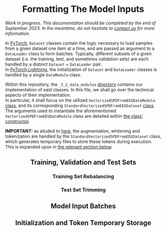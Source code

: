 <h1 style="text-align: center;">Formatting The Model Inputs</h1>

*Work in progress. This documentation should be completed by the end of September 2023. In the meantime,
do not hesitate to [contact us](mailto:mathieu.seraphim@unicaen.fr) for more information.*

In [PyTorch](https://pytorch.org/docs/1.11/), `Dataset` classes contain the logic necessary to load samples from a given
dataset one item at a time, and are passed as argument to a `DataLoader` class to form batches.
Typically, different subsets of a given dataset (i.e. the training, test, and sometimes validation sets) are each
handled by a distinct `Dataset` + `DataLoader` pair.  
In [PyTorch Lightning](https://lightning.ai/docs/pytorch/1.9.5/), the initialization of `Dataset` and  `DataLoader`
classes is handled by a single `DataModule` class.  

Within this repository, the `_3_2_data_modules` [directory](../../_3_data_management/_3_2_data_modules) contains our
implementation of said classes. In this file, we shall go over the technical aspects of their implementation.  
In particular, it shall focus on the utilized `VectorizedSPDFromEEGDataModule`
[class](../../_3_data_management/_3_2_data_modules/SPD_matrices_from_EEG_signals/VectorizedSPDFromEEGDataModule.py),
and its corresponding `StandardVectorizedSPDFromEEGDataset`
[class](../../_3_data_management/_3_2_data_modules/SPD_matrices_from_EEG_signals/datasets/StandardVectorizedSPDFromEEGDataset.py).  
The arguments used to instantiate the aforementioned `VectorizedSPDFromEEGDataModule` class are detailed within 
[the class' constructor](../../_3_data_management/_3_2_data_modules/SPD_matrices_from_EEG_signals/VectorizedSPDFromEEGDataModule.py).

**IMPORTANT:** as alluded to [here](./2%20-%20From%20Signals%20To%20SPD%20Matrices%20To%20Tokens.md#dataset_processing),
the augmentation, whitening and tokenization are handled by the `StandardVectorizedSPDFromEEGDataset` class, which
generates temporary files to store these tokens during execution. This is expanded upon in [the relevant section below](#tmp_storage).

<h2 style="text-align: center;">Training, Validation and Test Sets</h2>

<h3 style="text-align: center;">Training Set Rebalancing</h3>

<h3 style="text-align: center;">Test Set Trimming</h3>

<h2 style="text-align: center;">Model Input Batches</h2>

<h2 id="tmp_storage" style="text-align: center;">Initialization and Token Temporary Storage</h2>

[//]: # (SVD time)

